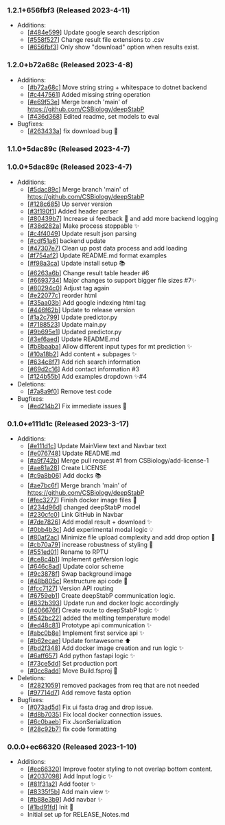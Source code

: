 ### 1.2.1+656fbf3 (Released 2023-4-11)
* Additions:
    * [[#484e599](https://github.com/CSBiology/deepStabP/commit/484e59906a37c8ce47fd54127d30790ff1e665e3)] Update google search description
    * [[#558f527](https://github.com/CSBiology/deepStabP/commit/558f52715892c4a2600b009228756861abf70ea7)] Change result file extensions to .csv
    * [[#656fbf3](https://github.com/CSBiology/deepStabP/commit/656fbf3cb63deda5d7ff468c3d997f0e9bc7777d)] Only show "download" option when results exist.

### 1.2.0+b72a68c (Released 2023-4-8)
* Additions:
    * [[#b72a68c](https://github.com/CSBiology/deepStabP/commit/b72a68c8eb9ba94d576ffb4ab5b954ad7ba75dae)] Move string string + whitespace to dotnet backend
    * [[#c447561](https://github.com/CSBiology/deepStabP/commit/c447561e7782c4707a9c5476367b1ebffab855ba)] Added missing string operation
    * [[#e69f53e](https://github.com/CSBiology/deepStabP/commit/e69f53ea1e77b297202b08f9f6a8e59fbe62be56)] Merge branch 'main' of https://github.com/CSBiology/deepStabP
    * [[#436d368](https://github.com/CSBiology/deepStabP/commit/436d36861ed2dcda1596714b0e14fc9118e52572)] Edited readme, set models to eval
* Bugfixes:
    * [[#263433a](https://github.com/CSBiology/deepStabP/commit/263433a602d6511e9b38857b43bc1c33f486b994)] fix download bug :bug:

### 1.1.0+5dac89c (Released 2023-4-7)

### 1.0.0+5dac89c (Released 2023-4-7)
* Additions:
    * [[#5dac89c](https://github.com/CSBiology/deepStabP/commit/5dac89cfc65ac171c31b35a83665d9525689b76f)] Merge branch 'main' of https://github.com/CSBiology/deepStabP
    * [[#128c685](https://github.com/CSBiology/deepStabP/commit/128c685fe1f196ce1989adac00e71c8c8f63fdbe)] Up server version
    * [[#3f190f1](https://github.com/CSBiology/deepStabP/commit/3f190f19f23b6b6803b89eda48f324ac7ceabfff)] Added header parser
    * [[#80439b7](https://github.com/CSBiology/deepStabP/commit/80439b7ec0c796c46f7f4680fa8f78148983016a)] Increase ui feedback :art: and add more backend logging
    * [[#38d282a](https://github.com/CSBiology/deepStabP/commit/38d282a3b703cba941e64f4e357db342d3704862)] Make process stoppable :sparkles:
    * [[#c4f4049](https://github.com/CSBiology/deepStabP/commit/c4f40498fe175cb10ad78a8682670cd760fc5098)] Update result json parsing
    * [[#cdf51a6](https://github.com/CSBiology/deepStabP/commit/cdf51a6f86f8c80a064fc87750b0b6fee42528ed)] backend update
    * [[#47307e7](https://github.com/CSBiology/deepStabP/commit/47307e743a30ce97172454fbd739459008f23e1c)] Clean up post data process and add loading
    * [[#f754af2](https://github.com/CSBiology/deepStabP/commit/f754af218960224d7fc96643398532001ef6cc35)] Update README.md format examples
    * [[#f98a3ca](https://github.com/CSBiology/deepStabP/commit/f98a3ca876e5d0ec0b7d7423e5f75dd35afc52fb)] Update install setup :books:
    * [[#6263a6b](https://github.com/CSBiology/deepStabP/commit/6263a6bcc59a95a4c9ab476bfbe809bb1aa67109)] Change result table header #6
    * [[#6693734](https://github.com/CSBiology/deepStabP/commit/6693734943164defd02ec7fb464bb742663f2dd0)] Major changes to support bigger file sizes #7:sparkles:
    * [[#80294c0](https://github.com/CSBiology/deepStabP/commit/80294c0761ac1e4fbfb72226905a6ca7db7745a8)] Adjust tag again
    * [[#e22077c](https://github.com/CSBiology/deepStabP/commit/e22077c0f94117554d799afde1b9ddb873dcf4c3)] reorder html
    * [[#35aa03b](https://github.com/CSBiology/deepStabP/commit/35aa03b3e28739e2b1ab0e4a1db43b6b00616e78)] Add google indexing html tag
    * [[#446f62b](https://github.com/CSBiology/deepStabP/commit/446f62b2000267572ff2fd608b436ff2eb40f53c)] Update to release version
    * [[#1a2c799](https://github.com/CSBiology/deepStabP/commit/1a2c79906b741a72e4a571c5fc15a754ac348606)] Update predictor.py
    * [[#7188523](https://github.com/CSBiology/deepStabP/commit/7188523035496cdb29638dcf3b0dd3ce53f182d8)] Update main.py
    * [[#9b695e1](https://github.com/CSBiology/deepStabP/commit/9b695e17a7972c886a6f3e4b2dbe7b9f382c8510)] Updated predictor.py
    * [[#3ef6aed](https://github.com/CSBiology/deepStabP/commit/3ef6aed5cffff25df6f65e1ca4317307c9d323c9)] Update README.md
    * [[#b8baaba](https://github.com/CSBiology/deepStabP/commit/b8baaba0265de54fd8fc4e1588394d92b7944e5b)] Allow different input types for mt prediction :sparkles:
    * [[#10a18b2](https://github.com/CSBiology/deepStabP/commit/10a18b21a838cc4aed13554b474b679e9f4156c1)] Add content + subpages :sparkles:
    * [[#634c8f7](https://github.com/CSBiology/deepStabP/commit/634c8f7d7b2d5bf72a3ca40a75060ade305b5f86)] Add rich search information
    * [[#69d2c16](https://github.com/CSBiology/deepStabP/commit/69d2c165133df293c0dbf6d20489e9422ca14398)] Add contact information #3
    * [[#124b55b](https://github.com/CSBiology/deepStabP/commit/124b55bfcd883d4d7bbf9f507437c599e6f44656)] Add examples dropdown :sparkles:#4
* Deletions:
    * [[#7a8a9f0](https://github.com/CSBiology/deepStabP/commit/7a8a9f00327870833e44ffa308ef882345f91a40)] Remove test code
* Bugfixes:
    * [[#ed214b2](https://github.com/CSBiology/deepStabP/commit/ed214b253f0c20fb93a7da6418cb5db88947f178)] Fix immediate issues :bug:

### 0.1.0+e111d1c (Released 2023-3-17)
* Additions:
    * [[#e111d1c](https://github.com/CSBiology/deepStabP/commit/e111d1cf82ae8ee122254a7eca44366d5c8368cd)] Update MainView text and Navbar text
    * [[#e076748](https://github.com/CSBiology/deepStabP/commit/e0767481d65ff2ca613030252f92a7f59ea9d9a7)] Update README.md
    * [[#a9f742b](https://github.com/CSBiology/deepStabP/commit/a9f742bd860ae97e0d8fcd4e0df83f440dd0a82e)] Merge pull request #1 from CSBiology/add-license-1
    * [[#ae81a28](https://github.com/CSBiology/deepStabP/commit/ae81a28cae5083747b5e74df07050bf5ec473f92)] Create LICENSE
    * [[#c9a8b06](https://github.com/CSBiology/deepStabP/commit/c9a8b06b840c0dbe12c031f7a2ecbc664031c1fc)] Add docks :books:
    * [[#ae7bc6f](https://github.com/CSBiology/deepStabP/commit/ae7bc6f36ea008bdb272231426e8ef2ff8566d3c)] Merge branch 'main' of https://github.com/CSBiology/deepStabP
    * [[#fec3277](https://github.com/CSBiology/deepStabP/commit/fec32775539126636c0796c32de4934d2aed2c45)] Finish docker image files :whale:
    * [[#234d96d](https://github.com/CSBiology/deepStabP/commit/234d96d1af81aac6d3cc31a7af82ef907464bd65)] changed deepStabP model
    * [[#230cfc0](https://github.com/CSBiology/deepStabP/commit/230cfc0927988cfb4645644879fa3c9a1cae802b)] Link GitHub in Navbar
    * [[#7de7826](https://github.com/CSBiology/deepStabP/commit/7de78261de878cb8ead8bef58a289859653f1807)] Add modal result + download :sparkles:
    * [[#0bb4b3c](https://github.com/CSBiology/deepStabP/commit/0bb4b3cea0d84d89292ae29993bc47b17326ea1d)] Add experimental modal logic :bulb:
    * [[#80af2ac](https://github.com/CSBiology/deepStabP/commit/80af2ac819f6cf35ec3fa4ad58f555f521bebd38)] Minimize file upload complexity and add drop option :art:
    * [[#cb70a79](https://github.com/CSBiology/deepStabP/commit/cb70a7902101aca3db36d6d02425262679c92dfb)] increase robustness of styling :art:
    * [[#551ed01](https://github.com/CSBiology/deepStabP/commit/551ed01a812ccab4f6d6cb8276d7fe04817d8d7e)] Rename to RPTU
    * [[#ce8c4b1](https://github.com/CSBiology/deepStabP/commit/ce8c4b15ee79c985f5a8cbc2df4507ce1c7beffe)] Implement getVersion logic
    * [[#646c8ad](https://github.com/CSBiology/deepStabP/commit/646c8adbd26da14e7fa91576a4b714ca3d319481)] Update color scheme
    * [[#9c3878f](https://github.com/CSBiology/deepStabP/commit/9c3878f7f900356f0ed0881623d253f5200ab008)] Swap background image
    * [[#48b805c](https://github.com/CSBiology/deepStabP/commit/48b805c0676ab2dd5fa4e4c4c353693fa8593bd5)] Restructure api code :truck:
    * [[#fcc7127](https://github.com/CSBiology/deepStabP/commit/fcc712769ad97f4ab206c1711dc05d65d6a67c94)] Version API routing
    * [[#6759eb1](https://github.com/CSBiology/deepStabP/commit/6759eb113668b47c8398fb2caea94eda30013859)] Create deepStabP communication logic.
    * [[#832b393](https://github.com/CSBiology/deepStabP/commit/832b393dec3adc01752a0c913c8305f1af7a053b)] Update run and docker logic accordingly
    * [[#406676f](https://github.com/CSBiology/deepStabP/commit/406676f0694c6e8ed6c09c542d1ce6dcd7d3fc44)] Create route to deepStabP logic :sparkles:
    * [[#542bc22](https://github.com/CSBiology/deepStabP/commit/542bc222ed0b7bed5346153c0ddb2a97e9eb9d76)] added the melting temperature model
    * [[#ed48c81](https://github.com/CSBiology/deepStabP/commit/ed48c81e34e635e660e58163be25e0838a532863)] Prototype api communication :sparkles:
    * [[#abc0b8e](https://github.com/CSBiology/deepStabP/commit/abc0b8e93d07b01820bbb2a0b2671e832126b6f0)] Implement first service api :sparkles:
    * [[#b62ecae](https://github.com/CSBiology/deepStabP/commit/b62ecae47b6b9a4e3433c31041f5de56fcd7a13a)] Update fontawesome :arrow_up:
    * [[#bd2f348](https://github.com/CSBiology/deepStabP/commit/bd2f348a4515ed7038af50cd87b06a20b300c53e)] Add docker image creation and run logic :sparkles:
    * [[#6aff657](https://github.com/CSBiology/deepStabP/commit/6aff65776804ecc83242e7acf525643e8ce89493)] Add python fastapi logic :sparkles:
    * [[#73ce5dd](https://github.com/CSBiology/deepStabP/commit/73ce5dd547ddca02c2008e75d551230b3d345374)] Set production port
    * [[#0cc8add](https://github.com/CSBiology/deepStabP/commit/0cc8add6213fdbc6635086ee52af34b290eb3041)] Move Build.fsproj :truck:
* Deletions:
    * [[#2821059](https://github.com/CSBiology/deepStabP/commit/2821059a1e8d1b7487ea4b0cd5afc1ff491122b1)] removed packages from req that are not needed
    * [[#97714d7](https://github.com/CSBiology/deepStabP/commit/97714d7c464ec21ebda4c5b834da2dd72994cc75)] Add remove fasta option
* Bugfixes:
    * [[#073ad5d](https://github.com/CSBiology/deepStabP/commit/073ad5d44eff90500f76634129c95b9bb30b0ccc)] Fix ui fasta drag and drop issue.
    * [[#d8b7035](https://github.com/CSBiology/deepStabP/commit/d8b70356d61cc7c9cbb04882bf71ec8d9c3772ff)] Fix local docker connection issues.
    * [[#6c0baeb](https://github.com/CSBiology/deepStabP/commit/6c0baebe1d39a0013331f7d5a4f23f194ab3b710)] Fix JsonSerialization
    * [[#28c92b7](https://github.com/CSBiology/deepStabP/commit/28c92b79f9b880cb07bb48266db202514640fb09)] fix code formatting

### 0.0.0+ec66320 (Released 2023-1-10)
* Additions:
    * [[#ec66320](https://github.com/CSBiology/deepStabP/commit/ec66320efc53c4bedba7a13c0468644fd6f9494d)] Improve footer styling to not overlap bottom content.
    * [[#2037098](https://github.com/CSBiology/deepStabP/commit/20370989685276f4d6e70a4d649dc328ee3d3717)] Add Input logic :sparkles:
    * [[#81f31a2](https://github.com/CSBiology/deepStabP/commit/81f31a2f4c0fbb994218e58ad964fd77d1533647)] Add footer :sparkles:
    * [[#8335f5b](https://github.com/CSBiology/deepStabP/commit/8335f5b376f91b6f6a103c58d9078c3157908612)] Add main view :sparkles:
    * [[#b88e3b9](https://github.com/CSBiology/deepStabP/commit/b88e3b999ef0e562dca0bc11bb1afb34987be911)] Add navbar :sparkles:
    * [[#1bd91fd](https://github.com/CSBiology/deepStabP/commit/1bd91fd6a5bf9bc2a405a3c8944e5e7cc01fe395)] Init :tada:
    * Initial set up for RELEASE_Notes.md

